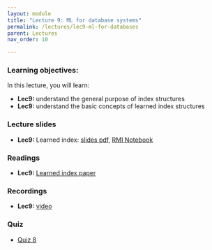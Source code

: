 ```yaml
---
layout: module
title: "Lecture 9: ML for database systems"
permalink: /lectures/lec9-ml-for-databases
parent: Lectures
nav_order: 10

---
```


### Learning objectives:

In this lecture, you will learn:

* **Lec9:** understand the general purpose of index structures
* **Lec9:** understand the basic concepts of learned index structures



### Lecture slides

* **Lec9:** Learned index: [slides pdf](/ds5110-cs5501-spring24/assets/docs/lec9-learned-index.pdf), [RMI Notebook](https://github.com/tddg/ds5110-cs5501-spring24/blob/main/assets/datasets/rmi_demo.ipynb)


### Readings 

* **Lec9:** [Learned index paper](https://dl.acm.org/doi/10.1145/3183713.3196909)



### Recordings

* **Lec9:** [video]()


### Quiz

* [Quiz 8](https://forms.gle/kccSPax5D2tb1bYv8)

